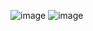 ![image](https://user-images.githubusercontent.com/74703154/145681550-c28c5d0e-5fcc-4905-9ac8-a545d65accef.png)
![image](https://user-images.githubusercontent.com/74703154/145681586-8ea4aba4-e529-4166-8357-590ee45d2ba1.png)
